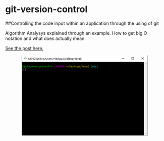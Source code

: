 # git-version-control
##Controlling the code input within an application through the using of git
<p>Algorithm Analysys explained through an example. How to get big O notation and what does actually mean.</p>
<p><a href="https://hectorvurchio.github.io/Algorithm-Performance-Analysis/">See the post here.</a><p>
<p width="100%" align="center"><img width="400px" src="/images/pic_4.png" alt="Algorithm Analysis - basic data structure"/></p>

